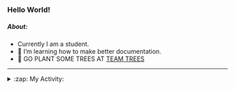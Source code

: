 ### Hello World!

##### About:
- Currently I am a student.
- 🌱 I’m learning how to make better documentation.
- 🌱 GO PLANT SOME TREES AT [TEAM TREES](https://teamtrees.org/)

---
<details>
  <summary>:zap: My Activity:</summary>
  
<!--START_SECTION:waka-->
![Code Time](http://img.shields.io/badge/Code%20Time-1%2C156%20hrs%2049%20mins-blue)

**I'm a Night 🦉** 

```text
🌞 Morning                1821 commits        ██░░░░░░░░░░░░░░░░░░░░░░░   10.00 % 
🌆 Daytime                6216 commits        █████████░░░░░░░░░░░░░░░░   34.12 % 
🌃 Evening                5187 commits        ███████░░░░░░░░░░░░░░░░░░   28.47 % 
🌙 Night                  4995 commits        ███████░░░░░░░░░░░░░░░░░░   27.42 % 
```
📅 **I'm Most Productive on Wednesday** 

```text
Monday                   2608 commits        ████░░░░░░░░░░░░░░░░░░░░░   14.31 % 
Tuesday                  2484 commits        ███░░░░░░░░░░░░░░░░░░░░░░   13.63 % 
Wednesday                4236 commits        ██████░░░░░░░░░░░░░░░░░░░   23.25 % 
Thursday                 2339 commits        ███░░░░░░░░░░░░░░░░░░░░░░   12.84 % 
Friday                   1845 commits        ███░░░░░░░░░░░░░░░░░░░░░░   10.13 % 
Saturday                 1605 commits        ██░░░░░░░░░░░░░░░░░░░░░░░   08.81 % 
Sunday                   3102 commits        ████░░░░░░░░░░░░░░░░░░░░░   17.03 % 
```


📊 **This Week I Spent My Time On** 

```text
🔥 Editors: 
VS Code                  2 hrs 31 mins       █████████████████████████   100.00 % 

🐱‍💻 Projects: 
praise                   2 hrs 30 mins       █████████████████████████   99.20 % 
CSF31                    1 min               ░░░░░░░░░░░░░░░░░░░░░░░░░   00.80 % 
```


 Last Updated on 08/08/2023 14:10:35 UTC
<!--END_SECTION:waka-->
</details>
